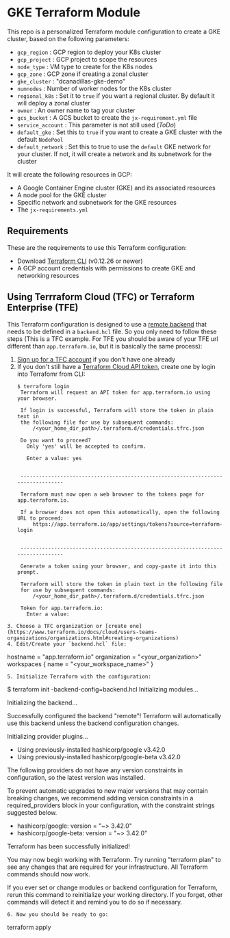 # GKE Terraform Module

This repo is a personalized Terraform module configuration to create a GKE cluster, based on the following parameters:

* `gcp_region` : GCP region to deploy your K8s cluster
* `gcp_project` : GCP project to scope the resources
* `node_type` : VM type to create for the K8s nodes
* `gcp_zone` : GCP zone if creating a zonal cluster
* `gke_cluster` : "dcanadillas-gke-demo"
* `numnodes` : Number of worker nodes for the K8s cluster
* `regional_k8s` : Set it to `true` if you want a regional cluster. By default it will deploy a zonal cluster
* `owner` : An owner name to tag your cluster
* `gcs_bucket` : A GCS bucket to create the `jx-requirement.yml` file
* `service_account` : This parameter is not still used (*ToDo*)
* `default_gke` : Set this to `true` if you want to create a GKE cluster with the default `NodePool`
* `default_network` : Set this to true to use the `default` GKE network for your cluster. If not, it will create a network and its subnetwork for the cluster

It will create the following resources in GCP:
- A Google Container Engine cluster (GKE) and its associated resources
- A node pool for the GKE cluster
- Specific network and subnetwork for the GKE resources
- The `jx-requirements.yml` 

## Requirements

These are the requirements to use this Terraform configuration:
* Download [Terraform CLI]() (v0.12.26 or newer)
* A GCP account credentials with permissions to create GKE and networking resources

## Using Terrraform Cloud (TFC) or Terraform Enterprise (TFE)

This Terraform configuration is designed to use a [remote backend]() that needs to be defined in a `backend.hcl` file. So you only need to follow these steps (This is a TFC example. For TFE you should be aware of your TFE url different than `app.terraform.io`, but it is basically the same process):

1. [Sign up for a TFC account](https://app.terraform.io/signup/account) if you don't have one already
2. If you don't still have a [Terraform Cloud API token](https://app.terraform.io/app/settings/tokens), create one by login into Terrafomr from CLI:
   ```
   $ terraform login
    Terraform will request an API token for app.terraform.io using your browser.

    If login is successful, Terraform will store the token in plain text in
    the following file for use by subsequent commands:
        /<your_home_dir_path>/.terraform.d/credentials.tfrc.json

    Do you want to proceed?
      Only 'yes' will be accepted to confirm.

      Enter a value: yes


    ---------------------------------------------------------------------------------

    Terraform must now open a web browser to the tokens page for app.terraform.io.

    If a browser does not open this automatically, open the following URL to proceed:
        https://app.terraform.io/app/settings/tokens?source=terraform-login


    ---------------------------------------------------------------------------------

    Generate a token using your browser, and copy-paste it into this prompt.

    Terraform will store the token in plain text in the following file
    for use by subsequent commands:
        /<your_home_dir_path>/.terraform.d/credentials.tfrc.json

    Token for app.terraform.io:
      Enter a value: 

  ```
3. Choose a TFC organization or [create one](https://www.terraform.io/docs/cloud/users-teams-organizations/organizations.html#creating-organizations)
4. Edit/Create your `backend.hcl` file:
   ```
   hostname     = "app.terraform.io"
   organization = "<your_organization>"
   workspaces { name = "<your_workspace_name>" }
   ```
5. Initialize Terraform with the configuration:
   ```
   $ terraform init -backend-config=backend.hcl 
   Initializing modules...

   Initializing the backend...

   Successfully configured the backend "remote"! Terraform will automatically
   use this backend unless the backend configuration changes.

   Initializing provider plugins...
   - Using previously-installed hashicorp/google v3.42.0
   - Using previously-installed hashicorp/google-beta v3.42.0

   The following providers do not have any version constraints in configuration,
   so the latest version was installed.

   To prevent automatic upgrades to new major versions that may contain breaking
   changes, we recommend adding version constraints in a required_providers block
   in your configuration, with the constraint strings suggested below.

   * hashicorp/google: version = "~> 3.42.0"
   * hashicorp/google-beta: version = "~> 3.42.0"

   Terraform has been successfully initialized!

   You may now begin working with Terraform. Try running "terraform plan" to see
   any changes that are required for your infrastructure. All Terraform commands
   should now work.

   If you ever set or change modules or backend configuration for Terraform,
   rerun this command to reinitialize your working directory. If you forget, other
   commands will detect it and remind you to do so if necessary.
   ```
6. Now you should be ready to go:
   ```
   terraform apply
   ```


